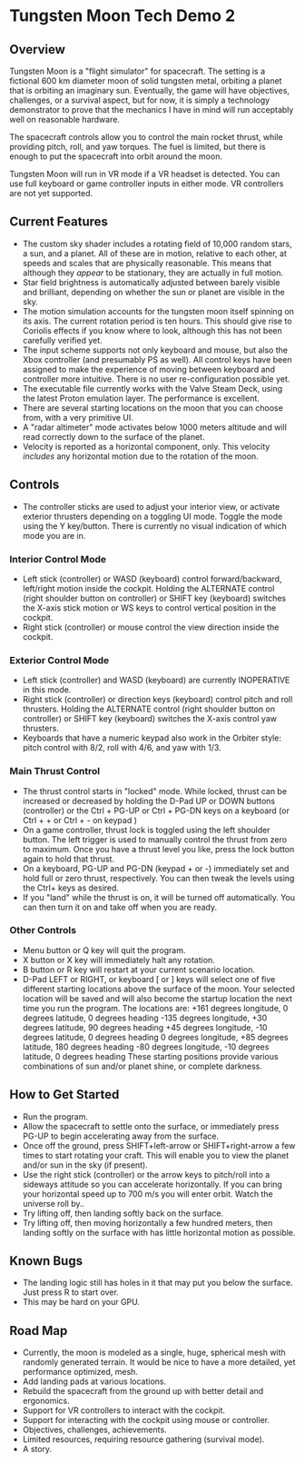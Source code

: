 # Tungsten Moon Tech Demo 2
 
## Overview
Tungsten Moon is a "flight simulator" for spacecraft. The setting is a fictional 600 km diameter moon of solid tungsten metal, orbiting a planet that is orbiting an imaginary sun. Eventually, the game will have objectives, challenges, or a survival aspect, but for now, it is simply a technology demonstrator to prove that the mechanics I have in mind will run acceptably well on reasonable hardware.

The spacecraft controls allow you to control the main rocket thrust, while providing pitch, roll, and yaw torques. The fuel is limited, but there is enough to put the spacecraft into orbit around the moon.

Tungsten Moon will run in VR mode if a VR headset is detected. You can use full keyboard or game controller inputs in either mode. VR controllers are not yet supported.

## Current Features
* The custom sky shader includes a rotating field of 10,000 random stars, a sun, and a planet. All of these are in motion, relative to each other, at speeds and scales that are physically reasonable. This means that although they *appear* to be stationary, they are actually in full motion.
* Star field brightness is automatically adjusted between barely visible and brilliant, depending on whether the sun or planet are visible in the sky.
* The motion simulation accounts for the tungsten moon itself spinning on its axis. The current rotation period is ten hours. This should give rise to Coriolis effects if you know where to look, although this has not been carefully verified yet.
* The input scheme supports not only keyboard and mouse, but also the Xbox controller (and presumably PS as well). All control keys have been assigned to make the experience of moving between keyboard and controller more intuitive. There is no user re-configuration possible yet.
* The executable file currently works with the Valve Steam Deck, using the latest Proton emulation layer. The performance is excellent.
* There are several starting locations on the moon that you can choose from, with a very primitive UI. 
* A "radar altimeter" mode activates below 1000 meters altitude and will read correctly down to the surface of the planet.
* Velocity is reported as a horizontal component, only. This velocity *includes* any horizontal motion due to the rotation of the moon.

## Controls
* The controller sticks are used to adjust your interior view, or activate exterior thrusters depending on a toggling UI mode. Toggle the mode using the Y  key/button. There is currently no visual indication of which mode you are in.
### Interior Control Mode
* Left stick (controller) or WASD (keyboard) control forward/backward, left/right motion inside the cockpit. Holding the ALTERNATE control (right shoulder button on controller) or SHIFT key (keyboard) switches the X-axis stick motion or WS keys to control vertical position in the cockpit.
* Right stick (controller) or mouse control the view direction inside the cockpit.
### Exterior Control Mode
* Left stick (controller) and WASD (keyboard) are currently INOPERATIVE in this mode.
* Right stick (controller) or direction keys (keyboard) control pitch and roll thrusters. Holding the ALTERNATE control (right shoulder button on controller) or SHIFT key (keyboard) switches the X-axis control yaw thrusters. 
* Keyboards that have a numeric keypad also work in the Orbiter style: pitch control with 8/2, roll with 4/6, and yaw with 1/3.
### Main Thrust Control
* The thrust control starts in "locked" mode. While locked, thrust can be increased or decreased by holding the D-Pad UP or DOWN buttons (controller) or the Ctrl + PG-UP or Ctrl + PG-DN keys on a keyboard (or Ctrl + + or Ctrl + - on keypad )
* On a game controller, thrust lock is toggled using the left shoulder button. The left trigger is used to manually control the thrust from zero to maximum. Once you have a thrust level you like, press the lock button again to hold that thrust.  
* On a keyboard, PG-UP and PG-DN (keypad + or -) immediately set and hold full or zero thrust, respectively. You can then tweak the levels using the Ctrl+ keys as desired.
* If you "land" while the thrust is on, it will be turned off automatically. You can then turn it on and take off when you are ready.
### Other Controls
* Menu button or Q key will quit the program.
* X button or X key will immediately halt any rotation.
* B button or R key will restart at your current scenario location.
* D-Pad LEFT or RIGHT, or keyboard [ or ] keys will select one of five different starting locations above the surface of the moon. Your selected location will be saved and will also become the startup location the next time you run the program. The locations are:
+161 degrees longitude, 0 degrees latitude, 0 degrees heading
-135 degrees longitude, +30 degrees latitude, 90 degrees heading
+45 degrees longitude, -10 degrees latitude, 0 degrees heading
0 degrees longitude, +85 degrees latitude, 180 degrees heading
-80 degrees longitude, -10 degrees latitude, 0 degrees heading
These starting positions provide various combinations of sun and/or planet shine, or complete darkness.

## How to Get Started
* Run the program.
* Allow the spacecraft to settle onto the surface, or immediately press PG-UP to begin accelerating away from the surface.
* Once off the ground, press SHIFT+left-arrow or SHIFT+right-arrow a few times to start rotating your craft. This will enable you to view the planet and/or sun in the sky (if present).
* Use the right stick (controller) or the arrow keys to pitch/roll into a sideways attitude so you can accelerate horizontally. If you can bring your horizontal speed up to 700 m/s you will enter orbit. Watch the universe roll by.. 
* Try lifting off, then landing softly back on the surface.
* Try lifting off, then moving horizontally a few hundred meters, then landing softly on the surface with has little horizontal motion as possible.

## Known Bugs
* The landing logic still has holes in it that may put you below the surface. Just press R to start over.
* This may be hard on your GPU. 

## Road Map
* Currently, the moon is modeled as a single, huge, spherical mesh with randomly generated terrain. It would be nice to have a more detailed, yet performance optimized, mesh.
* Add landing pads at various locations.
* Rebuild the spacecraft from the ground up with better detail and ergonomics.
* Support for VR controllers to interact with the cockpit.
* Support for interacting with the cockpit using mouse or controller.
* Objectives, challenges, achievements.
* Limited resources, requiring resource gathering (survival mode).
* A story.
